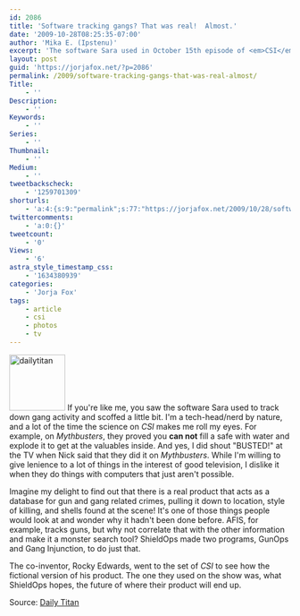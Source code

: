 ```yaml
---
id: 2086
title: 'Software tracking gangs? That was real!  Almost.'
date: '2009-10-28T08:25:35-07:00'
author: 'Mika E. (Ipstenu)'
excerpt: 'The software Sara used in October 15th episode of <em>CSI</em> ("Coup de Grace") was based on a real product!'
layout: post
guid: 'https://jorjafox.net/?p=2086'
permalink: /2009/software-tracking-gangs-that-was-real-almost/
Title:
    - ''
Description:
    - ''
Keywords:
    - ''
Series:
    - ''
Thumbnail:
    - ''
Medium:
    - ''
tweetbackscheck:
    - '1259701309'
shorturls:
    - 'a:4:{s:9:"permalink";s:77:"https://jorjafox.net/2009/10/28/software-tracking-gangs-that-was-real-almost/";s:7:"tinyurl";s:26:"http://tinyurl.com/yz7yrt9";s:4:"isgd";s:18:"http://is.gd/537OQ";s:5:"bitly";s:20:"http://bit.ly/7eXIYD";}'
twittercomments:
    - 'a:0:{}'
tweetcount:
    - '0'
Views:
    - '6'
astra_style_timestamp_css:
    - '1634380939'
categories:
    - 'Jorja Fox'
tags:
    - article
    - csi
    - photos
    - tv
---
```


<a href="//static.jorjafox.net/wordpress/2009/10/dailytitan.jpg"><img src="//static.jorjafox.net/wordpress/2009/10/dailytitan-100x100.jpg" alt="dailytitan" title="dailytitan" width="100" height="100" class="aligncenter size-thumbnail wp-image-2087" /></a> If you're like me, you saw the software Sara used to track down gang activity and scoffed a little bit.  I'm a tech-head/nerd by nature, and a lot of the time the science on <em>CSI</em> makes me roll my eyes.  For example, on <em>Mythbusters</em>, they proved you **can not** fill a safe with water and explode it to get at the valuables inside.  And yes, I did shout "BUSTED!" at the TV when Nick said that they did it on <em>Mythbusters</em>.  While I'm willing to give lenience to a lot of things in the interest of good television, I dislike it when they do things with computers that just aren't possible.

Imagine my delight to find out that there is a real product that acts as a database for gun and gang related crimes, pulling it down to location, style of killing, and shells found at the scene!  It's one of those things people would look at and wonder why it hadn't been done before.  AFIS, for example, tracks guns, but why not correlate that with the other information and make it a monster search tool?  ShieldOps made two programs, GunOps and Gang Injunction, to do just that.

The co-inventor, Rocky Edwards, went to the set of <em>CSI</em> to see how the fictional version of his product.  The one they used on the show was, what ShieldOps hopes, the future of where their product will end up.

Source: <a href="http://www.dailytitan.com/2009/10/new-software-aids-law-enforcement-in-solving-gun-and-gang-related-crimes/">Daily Titan</a>
